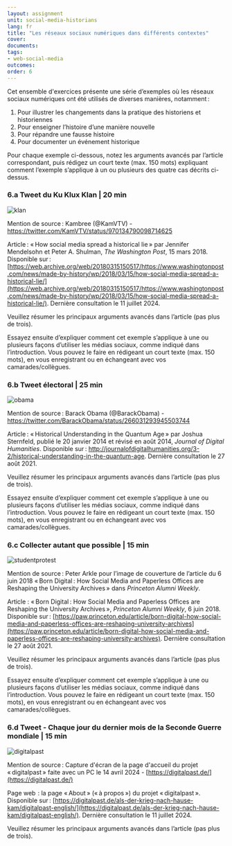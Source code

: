 ```yaml
---
layout: assignment
unit: social-media-historians
lang: fr
title: "Les réseaux sociaux numériques dans différents contextes"
cover:
documents:
tags:
- web-social-media
outcomes:
order: 6
---
```


Cet ensemble d'exercices présente une série d’exemples où les réseaux sociaux numériques ont été utilisés de diverses manières, notamment&#x202F;:
1.  Pour illustrer les changements dans la pratique des historiens et historiennes
2.  Pour enseigner l’histoire d’une manière nouvelle
3.  Pour répandre une fausse histoire
4.  Pour documenter un événement historique

Pour chaque exemple ci-dessous, notez les arguments avancés par l’article correspondant, puis rédigez un court texte (max. 150 mots) expliquant comment l’exemple s’applique à un ou plusieurs des quatre cas décrits ci-dessus.

<!-- more -->
<!-- briefing-student -->

### 6.a Tweet du Ku Klux Klan | 20 min
<!-- section-contents -->

![klan](../../../assets/images/social-media/klan.png)

Mention de source&#x202F;: Kambree (@KamVTV) - https://twitter.com/KamVTV/status/970134790098714625

Article&#x202F;: «&#x202F;How social media spread a historical lie&#x202F;» par Jennifer Mendelsohn et Peter A. Shulman, *The Washington Post*, 15 mars 2018. Disponible sur&#x202F;: [https://web.archive.org/web/20180315150517/https://www.washingtonpost.com/news/made-by-history/wp/2018/03/15/how-social-media-spread-a-historical-lie/](https://web.archive.org/web/20180315150517/https://www.washingtonpost.com/news/made-by-history/wp/2018/03/15/how-social-media-spread-a-historical-lie/). Dernière consultation le 11 juillet 2024.

Veuillez résumer les principaux arguments avancés dans l’article (pas plus de trois).

Essayez ensuite d’expliquer comment cet exemple s’applique à une ou plusieurs façons d’utiliser les médias sociaux, comme indiqué dans l’introduction. Vous pouvez le faire en rédigeant un court texte (max. 150 mots), en vous enregistrant ou en échangeant avec vos camarades/collègues.


<!-- section -->

### 6.b Tweet électoral | 25 min 
  <!-- section-contents -->

![obama](../../../assets/images/social-media/obama.png)

Mention de source&#x202F;: Barack Obama (@BarackObama) - https://twitter.com/BarackObama/status/266031293945503744

Article&#x202F;: «&#x202F;Historical Understanding in the Quantum Age&#x202F;» par Joshua Sternfeld, publié le 20 janvier 2014 et révisé en août 2014, *Journal of Digital Humanities*. Disponible sur&#x202F;: http://journalofdigitalhumanities.org/3-2/historical-understanding-in-the-quantum-age. Dernière consultation le 27 août 2021.

Veuillez résumer les principaux arguments avancés dans l’article (pas plus de trois).

Essayez ensuite d’expliquer comment cet exemple s’applique à une ou plusieurs façons d’utiliser les médias sociaux, comme indiqué dans l’introduction. Vous pouvez le faire en rédigeant un court texte (max. 150 mots), en vous enregistrant ou en échangeant avec vos camarades/collègues.


<!-- section -->

### 6.c Collecter autant que possible | 15 min 
 <!-- section-contents -->


 ![studentprotest](../../../assets/images/social-media/studentprotest.png)

Mention de source&#x202F;: Peter Arkle pour l’image de couverture de l’article du 6 juin 2018 «&#x202F;Born Digital&#x202F;: How Social Media and Paperless Offices are Reshaping the University Archives&#x202F;» dans *Princeton Alumni Weekly*.

Article : «&#x202F;Born Digital&#x202F;: How Social Media and Paperless Offices are Reshaping the University Archives&#x202F;», *Princeton Alumni Weekly*, 6 juin 2018. Disponible sur&#x202F;: [https://paw.princeton.edu/article/born-digital-how-social-media-and-paperless-offices-are-reshaping-university-archives](https://paw.princeton.edu/article/born-digital-how-social-media-and-paperless-offices-are-reshaping-university-archives). Dernière consultation le 27 août 2021.

Veuillez résumer les principaux arguments avancés dans l’article (pas plus de trois).

Essayez ensuite d’expliquer comment cet exemple s’applique à une ou plusieurs façons d’utiliser les médias sociaux, comme indiqué dans l’introduction. Vous pouvez le faire en rédigeant un court texte (max. 150 mots), en vous enregistrant ou en échangeant avec vos camarades/collègues.

<!-- section -->

### 6.d Tweet - Chaque jour du dernier mois de la Seconde Guerre mondiale | 15 min
 <!-- section-contents -->

 ![digitalpast](../../../assets/images/social-media/digitalpast.png)

Mention de source&#x202F;: Capture d'écran de la page d'accueil du projet «&#x202F;digitalpast&#x202F;» faite avec un PC le 14 avril 2024 - [https://digitalpast.de/](https://digitalpast.de/)

Page web&#x202F;&#x202F;: la page «&#x202F;About&#x202F;» («&#x202F;à propos&#x202F;») du projet «&#x202F;digitalpast&#x202F;». Disponible sur&#x202F;: [https://digitalpast.de/als-der-krieg-nach-hause-kam/digitalpast-english/](https://digitalpast.de/als-der-krieg-nach-hause-kam/digitalpast-english/). Dernière consultation le 11 juillet 2024.

Veuillez résumer les principaux arguments avancés dans l’article (pas plus de trois).
<!-- briefing-teacher -->
